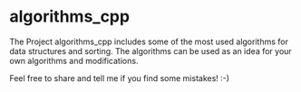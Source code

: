 # algorithms_cpp

The Project algorithms_cpp includes some of the most used algorithms for data structures and sorting. 
The algorithms can be used as an idea for your own algorithms and modifications.

Feel free to share and tell me if you find some mistakes! :-)

